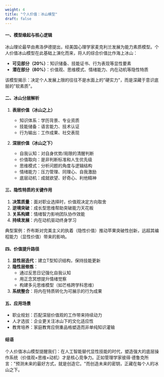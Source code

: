 ```yaml
---
weight: 4
title: "个人价值：冰山模型"
draft: false
---
```


#### 一、模型缘起与核心逻辑
冰山理论最早由弗洛伊德提出，经美国心理学家麦克利兰发展为能力素质模型。个人价值冰山模型在此基础上演化而来，将人的综合价值比作海上冰山：
- **可见部分（20%）**：知识储备、技能证书、行为表现等显性要素
- **潜在部分（80%）**：价值观、思维模式、情绪能力、内在动机等隐性特质

该模型揭示：决定个人发展上限的往往不是水面上的"硬实力"，而是深藏于意识底层的"软素质"。

#### 二、冰山分层解析
1. **表层价值（冰山之上）**
   - 知识体系：学历背景、专业资质
   - 技能储备：语言能力、技术认证
   - 行为输出：工作成果、社交表现

2. **深层价值（冰山之下）**
   - 自我认知：对自身优势/局限的清醒判断
   - 价值取向：是非判断标准和人生优先级
   - 思维模式：分析问题的角度与逻辑结构
   - 情绪能力：压力管理、同理心、自我激励
   - 底层动机：成就欲望、好奇心、利他精神

#### 三、隐性特质的关键作用
1. **决策质量**：面对职业选择时，价值观决定方向取舍
2. **逆境突破**：成长型思维帮助突破能力天花板
3. **关系构建**：情绪智力影响团队协作效能
4. **持续发展**：内在动机驱动终身学习

典型案例：乔布斯对完美主义的执着（隐性价值）推动苹果突破性创新，远超其编程能力（显性价值）带来的影响。

#### 四、价值提升路径
1. **显性层迭代**：建立T型知识结构，保持技能更新
2. **隐性层修炼**：
   - 通过反思日记强化自我认知
   - 用正念冥想提升情绪觉察
   - 构建多元思维模型（如芒格跨学科思维）
3. **系统整合**：将内在特质转化为可展示的行为成果

#### 五、应用场景
- 职业规划：匹配深层价值观的工作带来持续动力
- 人才选拔：企业更关注冰山下的文化适应性
- 教育培养：家庭教育应侧重品格塑造而非单纯知识灌输

#### 结语
个人价值冰山模型提醒我们：在人工智能替代显性技能的时代，塑造强大的底层操作系统（价值观×思维×动机）才是核心竞争力。正如管理学家彼得·德鲁克所言："预测未来的最好方式，就是创造它。"而创造未来的密钥，正藏在每个人的冰山之下。